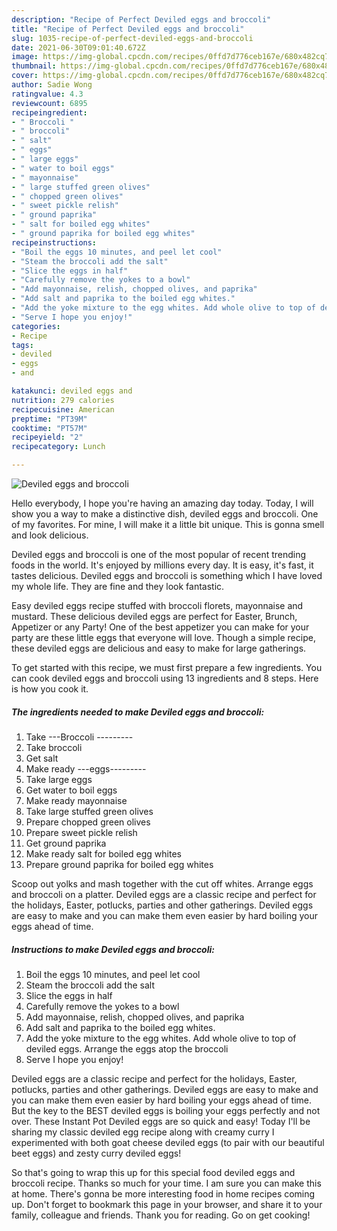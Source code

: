 ```yaml
---
description: "Recipe of Perfect Deviled eggs and broccoli"
title: "Recipe of Perfect Deviled eggs and broccoli"
slug: 1035-recipe-of-perfect-deviled-eggs-and-broccoli
date: 2021-06-30T09:01:40.672Z
image: https://img-global.cpcdn.com/recipes/0ffd7d776ceb167e/680x482cq70/deviled-eggs-and-broccoli-recipe-main-photo.jpg
thumbnail: https://img-global.cpcdn.com/recipes/0ffd7d776ceb167e/680x482cq70/deviled-eggs-and-broccoli-recipe-main-photo.jpg
cover: https://img-global.cpcdn.com/recipes/0ffd7d776ceb167e/680x482cq70/deviled-eggs-and-broccoli-recipe-main-photo.jpg
author: Sadie Wong
ratingvalue: 4.3
reviewcount: 6895
recipeingredient:
- " Broccoli "
- " broccoli"
- " salt"
- " eggs"
- " large eggs"
- " water to boil eggs"
- " mayonnaise"
- " large stuffed green olives"
- " chopped green olives"
- " sweet pickle relish"
- " ground paprika"
- " salt for boiled egg whites"
- " ground paprika for boiled egg whites"
recipeinstructions:
- "Boil the eggs 10 minutes, and peel let cool"
- "Steam the broccoli add the salt"
- "Slice the eggs in half"
- "Carefully remove the yokes to a bowl"
- "Add mayonnaise, relish, chopped olives, and paprika"
- "Add salt and paprika to the boiled egg whites."
- "Add the yoke mixture to the egg whites. Add whole olive to top of deviled eggs. Arrange the eggs atop the broccoli"
- "Serve I hope you enjoy!"
categories:
- Recipe
tags:
- deviled
- eggs
- and

katakunci: deviled eggs and 
nutrition: 279 calories
recipecuisine: American
preptime: "PT39M"
cooktime: "PT57M"
recipeyield: "2"
recipecategory: Lunch

---
```



![Deviled eggs and broccoli](https://img-global.cpcdn.com/recipes/0ffd7d776ceb167e/680x482cq70/deviled-eggs-and-broccoli-recipe-main-photo.jpg)

Hello everybody, I hope you're having an amazing day today. Today, I will show you a way to make a distinctive dish, deviled eggs and broccoli. One of my favorites. For mine, I will make it a little bit unique. This is gonna smell and look delicious.

Deviled eggs and broccoli is one of the most popular of recent trending foods in the world. It's enjoyed by millions every day. It is easy, it's fast, it tastes delicious. Deviled eggs and broccoli is something which I have loved my whole life. They are fine and they look fantastic.

Easy deviled eggs recipe stuffed with broccoli florets, mayonnaise and mustard. These delicious deviled eggs are perfect for Easter, Brunch, Appetizer or any Party! One of the best appetizer you can make for your party are these little eggs that everyone will love. Though a simple recipe, these deviled eggs are delicious and easy to make for large gatherings.


To get started with this recipe, we must first prepare a few ingredients. You can cook deviled eggs and broccoli using 13 ingredients and 8 steps. Here is how you cook it.

<!--inarticleads1-->

##### The ingredients needed to make Deviled eggs and broccoli:

1. Take  ---Broccoli ---------
1. Take  broccoli
1. Get  salt
1. Make ready  ---eggs---------
1. Take  large eggs
1. Get  water to boil eggs
1. Make ready  mayonnaise
1. Take  large stuffed green olives
1. Prepare  chopped green olives
1. Prepare  sweet pickle relish
1. Get  ground paprika
1. Make ready  salt for boiled egg whites
1. Prepare  ground paprika for boiled egg whites


Scoop out yolks and mash together with the cut off whites. Arrange eggs and broccoli on a platter. Deviled eggs are a classic recipe and perfect for the holidays, Easter, potlucks, parties and other gatherings. Deviled eggs are easy to make and you can make them even easier by hard boiling your eggs ahead of time. 

<!--inarticleads2-->

##### Instructions to make Deviled eggs and broccoli:

1. Boil the eggs 10 minutes, and peel let cool
1. Steam the broccoli add the salt
1. Slice the eggs in half
1. Carefully remove the yokes to a bowl
1. Add mayonnaise, relish, chopped olives, and paprika
1. Add salt and paprika to the boiled egg whites.
1. Add the yoke mixture to the egg whites. Add whole olive to top of deviled eggs. Arrange the eggs atop the broccoli
1. Serve I hope you enjoy!


Deviled eggs are a classic recipe and perfect for the holidays, Easter, potlucks, parties and other gatherings. Deviled eggs are easy to make and you can make them even easier by hard boiling your eggs ahead of time. But the key to the BEST deviled eggs is boiling your eggs perfectly and not over. These Instant Pot Deviled eggs are so quick and easy! Today I&#39;ll be sharing my classic deviled egg recipe along with creamy curry I experimented with both goat cheese deviled eggs (to pair with our beautiful beet eggs) and zesty curry deviled eggs! 

So that's going to wrap this up for this special food deviled eggs and broccoli recipe. Thanks so much for your time. I am sure you can make this at home. There's gonna be more interesting food in home recipes coming up. Don't forget to bookmark this page in your browser, and share it to your family, colleague and friends. Thank you for reading. Go on get cooking!
